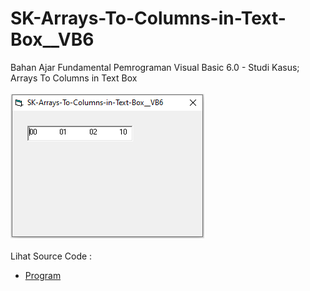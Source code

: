 # SK-Arrays-To-Columns-in-Text-Box__VB6
Bahan Ajar Fundamental Pemrograman Visual Basic 6.0 - Studi Kasus; Arrays To Columns in Text Box<br><br>
<img src="https://github.com/RizkyKhapidsyah/SK-Arrays-To-Columns-in-Text-Box__VB6/blob/main/result/001.PNG"><br><br>
Lihat Source Code : <br>
- <a href="https://github.com/RizkyKhapidsyah/SK-Arrays-To-Columns-in-Text-Box__VB6/blob/main/FormUtama.frm">Program</a>
